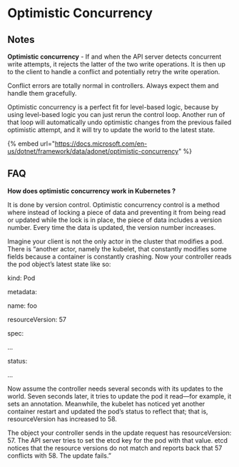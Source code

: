 # Optimistic Concurrency

## Notes

**Optimistic concurrency** - If and when the API server detects concurrent write attempts, it rejects the latter of the two write operations. It is then up to the client to handle a conflict and potentially retry the write operation.

Conflict errors are totally normal in controllers. Always expect them and handle them gracefully.

Optimistic concurrency is a perfect fit for level-based logic, because by using level-based logic you can just rerun the control loop. Another run of that loop will automatically undo optimistic changes from the previous failed optimistic attempt, and it will try to update the world to the latest state.

{% embed url="https://docs.microsoft.com/en-us/dotnet/framework/data/adonet/optimistic-concurrency" %}

## FAQ

**How does optimistic concurrency work in Kubernetes ?**

It is done by version control. Optimistic concurrency control is a method where instead of locking a piece of data and preventing it from being read or updated while the lock is in place, the piece of data includes a version number. Every time the data is updated, the version number increases.

Imagine your client is not the only actor in the cluster that modifies a pod. There is “another actor, namely the kubelet, that constantly modifies some fields because a container is constantly crashing. Now your controller reads the pod object’s latest state like so:&#x20;

kind: Pod&#x20;

metadata:&#x20;

&#x20;  name: foo&#x20;

&#x20;  resourceVersion: 57&#x20;

spec:&#x20;

&#x20;  ...&#x20;

status:&#x20;

&#x20;  ...&#x20;

Now assume the controller needs several seconds with its updates to the world. Seven seconds later, it tries to update the pod it read—for example, it sets an annotation. Meanwhile, the kubelet has noticed yet another container restart and updated the pod’s status to reflect that; that is, resourceVersion has increased to 58.&#x20;

The object your controller sends in the update request has resourceVersion: 57. The API server tries to set the etcd key for the pod with that value. etcd notices that the resource versions do not match and reports back that 57 conflicts with 58. The update fails.”

